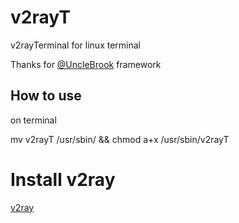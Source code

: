 # v2rayT
v2rayTerminal for linux terminal

Thanks for <a href="https://github.com/UncleBrook/v2rayT"> @UncleBrook</a> framework

## How to use
 on terminal
 
 mv v2rayT /usr/sbin/ && chmod a+x /usr/sbin/v2rayT

# Install v2ray
<a href="https://www.v2ray.com/en/welcome/install.html">v2ray</a> 
